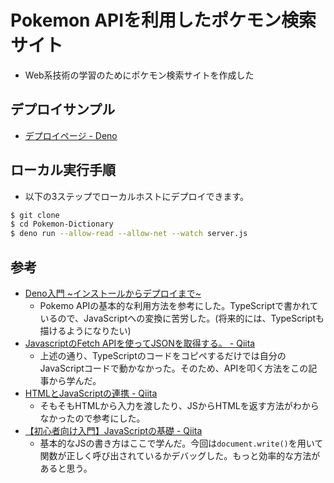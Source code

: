 # Pokemon APIを利用したポケモン検索サイト

- Web系技術の学習のためにポケモン検索サイトを作成した

## デプロイサンプル

- [デプロイページ - Deno]()

## ローカル実行手順

- 以下の3ステップでローカルホストにデプロイできます。

```bash
$ git clone
$ cd Pokemon-Dictionary
$ deno run --allow-read --allow-net --watch server.js
```

## 参考

- [Deno入門 \~インストールからデプロイまで\~](https://zenn.dev/iwamasa/articles/a14db17f8ce5ea)
  - Pokemo APIの基本的な利用方法を参考にした。TypeScriptで書かれているので、JavaScriptへの変換に苦労した。(将来的には、TypeScriptも描けるようになりたい)
- [JavascriptのFetch APIを使ってJSONを取得する。 - Qiita](https://qiita.com/tarch710/items/91b8abc124a7efbc7a93)
  - 上述の通り、TypeScriptのコードをコピペするだけでは自分のJavaScriptコードで動かなかった。そのため、APIを叩く方法をこの記事から学んだ。
- [HTMLとJavaScriptの連携 - Qiita](https://qiita.com/Teach/items/4b0104847be9f2960665)
  - そもそもHTMLから入力を渡したり、JSからHTMLを返す方法がわからなかったので参考にした。
- [【初心者向け入門】JavaScriptの基礎 - Qiita](https://qiita.com/ab-boy_ringo/items/23f60e051e3022f2a599)
  - 基本的なJSの書き方はここで学んだ。今回は`document.write()`を用いて関数が正しく呼び出されているかデバッグした。もっと効率的な方法があると思う。
